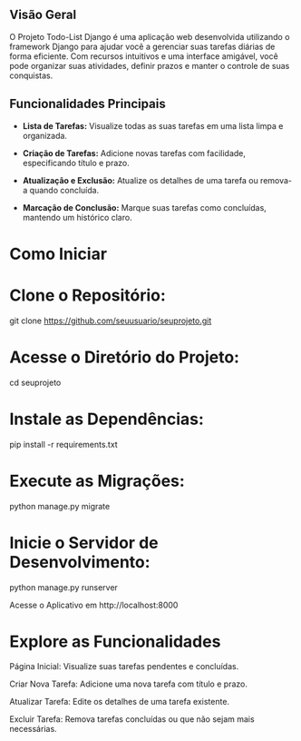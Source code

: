 ## Visão Geral

O Projeto Todo-List Django é uma aplicação web desenvolvida utilizando o framework Django para ajudar você a gerenciar suas tarefas diárias de forma eficiente. Com recursos intuitivos e uma interface amigável, você pode organizar suas atividades, definir prazos e manter o controle de suas conquistas.

## Funcionalidades Principais

- **Lista de Tarefas:** Visualize todas as suas tarefas em uma lista limpa e organizada.
  
- **Criação de Tarefas:** Adicione novas tarefas com facilidade, especificando título e prazo.

- **Atualização e Exclusão:** Atualize os detalhes de uma tarefa ou remova-a quando concluída.

- **Marcação de Conclusão:** Marque suas tarefas como concluídas, mantendo um histórico claro.

# Como Iniciar

# Clone o Repositório:
git clone https://github.com/seuusuario/seuprojeto.git

# Acesse o Diretório do Projeto:
cd seuprojeto

# Instale as Dependências:
pip install -r requirements.txt

# Execute as Migrações:
python manage.py migrate

# Inicie o Servidor de Desenvolvimento:
python manage.py runserver

Acesse o Aplicativo em http://localhost:8000

# Explore as Funcionalidades
Página Inicial: Visualize suas tarefas pendentes e concluídas.

Criar Nova Tarefa: Adicione uma nova tarefa com título e prazo.

Atualizar Tarefa: Edite os detalhes de uma tarefa existente.

Excluir Tarefa: Remova tarefas concluídas ou que não sejam mais necessárias.
